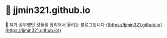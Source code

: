 # 📮 jjmin321.github.io
📁 제가 공부했던 것들을 정리해서 올리는 블로그입니다
([https://jjmin321.github.io](https://jjmin321.github.io))












